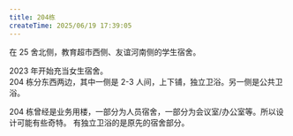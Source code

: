 ```yaml
---
title: 204栋
createTime: 2025/06/19 17:39:05
---
```


在 25 舍北侧，教育超市西侧、友谊河南侧的学生宿舍。

2023 年开始充当女生宿舍。  
204 栋分东西两边，其中一侧是 2-3 人间，上下铺，独立卫浴。另一侧是公共卫浴。

204 栋曾经是业务用楼，一部分为人员宿舍，一部分为会议室/办公室等。所以设计可能有些奇特。
有独立卫浴的是原先的宿舍部分。